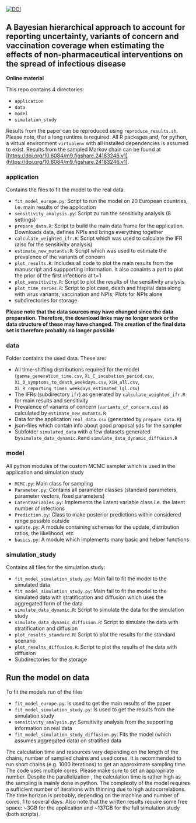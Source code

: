 [![DOI](https://zenodo.org/badge/479283964.svg)](https://zenodo.org/badge/latestdoi/479283964)

A Bayesian hierarchical approach to account for reporting uncertainty, variants of concern and vaccination coverage when estimating the effects of non-pharmaceutical interventions on the spread of infectious disease
-------------------------------------------------------------------------------

**Online material**

This repo contains 4 directories:
* `application`
* `data `
* `model`
* `simulation_study`

Results from the paper can be reproduced using `reproduce_results.sh`. Please note, that a long runtime is required. All R packages and, for python, a virtual environment `virtualenv` with all installed dependencies is assumed to exist.
Results from the sampled Markov chain can be found at [https://doi.org/10.6084/m9.figshare.24183246.v1](https://doi.org/10.6084/m9.figshare.24183246.v1).

### application
Contains the files to fit the model to the real data:
* `fit_model_europe.py`:  Script to run the model on 20 European countries, i.e. main results of the application
* `sensitivity_analysis.py`: Script zu run the sensitivity analysis (8 settings)
* `prepare_data.R`: Script to build the main data frame for the application. Downloads data, defines NPIs and brings everything together
* `calculate_weighted_ifr.R`: Script which was used to calculate the IFR (also for the sensitivity analysis)
* `estimate_new_mutants.R`: Script which was used to estimate the prevalence of the variants of concern
* `plot_results.R`: Includes all code to plot the main results from the manuscript and suppporting information. It also conaints a part to plot the prior of the first infections at t=1
* `plot_sensitivity.R`: Script to plot the results of the sensitivity analysis
* `plot_time_series.R`: Script to plot case, death and hispital data along with virus variants, vaccination and NPIs; Plots for NPIs alone
* subdirectories for storage


**Please note that the data sources may have changed since the data preparation. Therefore, the download links may no longer work or the data structure of these may have changed. The creation of the final data set is therefore probably no longer possible**

### data
Folder contains the used data. These are:
- All time-shifting distributions required for the model (`gamma_generation_time.csv`, `Xi_C_incubation_period.csv`, `Xi_D_symptoms_to_death_weekdays.csv`, `XiH_all.csv`, `Xi_R_reporting_times_weekdays_estimated_lgl.csv`)
- The IFRs (subdirectory `ifr`) as generated by `calculate_weighted_ifr.R` for main results and sensitivity
- Prevalence of variants of concern (`variants_of_concern.csv`) as calculated by `estimate_new_mutants.R`
- Data for the application `real_data.csv` (generated by `prepare_data.R`) 
- json-files which contain info about good proposal sds for the sampler
- Subfolder `simulated_data` with a few datasets generated by`simulate_data_dynamic.R`and `simulate_data_dynamic_diffusion.R`


### model
All python modules of the custom MCMC sampler which is used in the application and simulation study
* `MCMC.py`: Main class for sampling
* `Parameter.py`: Contains all parameter classes (standard parameters, parameter vectors, fixed parameters)
* `LatentVariables.py`: Implements the Latent variable class i.e. the latent number of infections
* `Prediction.py`: Class to make posterior predictions within considered range possible outside 
* `update.py`: A module containing schemes for the update, distribution ratios, the likelihood, etc 
* `basics.py`: A module which implements many basic and helper functions


### simulation_study
Contains all files for the simulation study:
* `fit_model_simulation_study.py`: Main fail to fit the model to the simulated data
* `fit_model_simulation_study.py`: Main fail to fit the model to the simulated data with stratification and diffusion which uses the aggregated form of the data
* `simulate_data_dynamic.R`: Script to simulate the data for the simulation study
* `simulate_data_dynamic_diffusion.R`: Script to simulate the data with stratification and diffusion
* `plot_results_standard.R`: Script to plot the results for the standard scenario
* `plot_results_diffusion.R`: Script to plot the results of the data with diffusion
* Subdirectories for the storage


## Run the model on data
To fit the models run of the files
- `fit_model_europe.py`: Is used to get the main results of the paper
- `fit_model_simulation_study.py`: Is used to get the results from the simulation study
- `sensitivity_analysis.py`: Sensitivity analysis from the supporting information on real data
- `fit_model_simulation_study_diffusion.py`: Fits the model (which assumes aggregated data) on stratified data


The calculation time and resources vary depending on the length of the chains, number of sampled chains and used cores.
It is recommended to run short chains (e.g. 1000 iterations) to get an approximate sampling time.
The code uses multiple cores. Please make sure to set an appropriate number.
Despite the parallelization , the calculation time is rather high as the sampling is mainly done in python. The complexity of the model requires a sufficient number of iterations with thinning due to high autocorrelations. The time horizon is probably, depending on the machine and number of cores, 1 to several days. Also note that the written results require some free space: ~3GB for the application and ~137GB for the full simulation study (both scripts).
